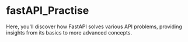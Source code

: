 # fastAPI_Practise
Here, you'll discover how FastAPI solves various API problems, providing insights from its basics to more advanced concepts.
